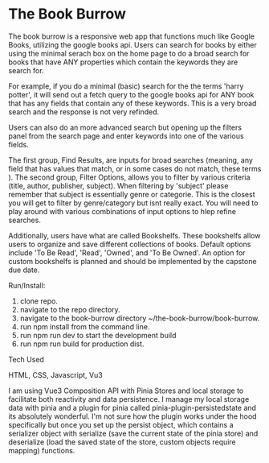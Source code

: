 # The Book Burrow

The book burrow is a responsive web app that functions much like Google Books, utilizing the google books api.  Users can search for books by either
using the minimal serach box on the home page to do a broad search for books that have ANY properties which contain the keywords they are search for.

For example, if you do a minimal (basic) search for the the terms 'harry potter', it will send out a fetch query to the google books api for ANY book
that has any fields that contain any of these keywords.  This is a very broad search and the response is not very refinded.

Users can also do an more advanced search but opening up the filters panel from the search page and enter keywords into one of the various fields.

The first group, Find Results, are inputs for broad searches (meaning, any field that has values that match, or in some cases do not match, these terms ).
The second group, Filter Options, allows you to filter by various criteria (title, author, publisher, subject).  When filtering by 'subject' please remember
that subject is essentially genre or categorie.  This is the closest you will get to filter by genre/category but isnt really exact. You will need to play around
with various combinations of input options to hlep refine searches.

Additionally, users have what are called Bookshelfs.  These bookshelfs allow users to organize and save different collections of books.  Default options include 'To Be Read', 'Read', 'Owned', and 'To Be Owned'.  An option for custom bookshelfs is planned and should be implemented by the capstone due date.

Run/Install: 

1. clone repo.
2. navigate to the repo directory.
3. navigate to the book-burrow directory ~/the-book-burrow/book-burrow.
4. run npm install from the command line.
5. run npm run dev to start the development build
6. run npm run build for production dist.

Tech Used

HTML, CSS, Javascript, Vu3

I am using Vue3 Composition API with Pinia Stores and local storage to facilitate both reactivity and data persistence.  I manage my local storage data with pinia and a plugin for pinia called
pinia-plugin-persistedstate and its absolutely wonderful. I'm not sure how the plugin works under the hood specifically but once you set up the persist object, which contains a serializer object with serialize (save the current state of the pinia store) and deserialize (load the saved state of the store, custom objects require mapping) functions.